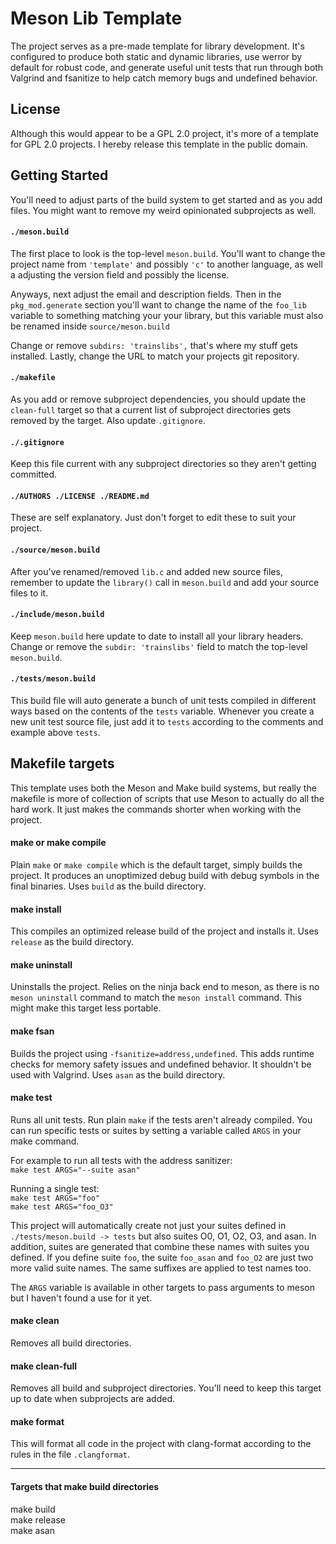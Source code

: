 # Meson Lib Template
The project serves as a pre-made template for library development. It's
configured to produce both static and dynamic libraries, use werror by default
for robust code, and generate useful unit tests that run through both Valgrind
and fsanitize to help catch memory bugs and undefined behavior.

## License
Although this would appear to be a GPL 2.0 project, it's more of a template for
GPL 2.0 projects. I hereby release this template in the public domain.

## Getting Started
You'll need to adjust parts of the build system to get started and as you add
files. You might want to remove my weird opinionated subprojects as well.

#### `./meson.build`
The first place to look is the top-level `meson.build`. You'll want to change
the project name from `'template'` and possibly `'c'` to another language, as
well a adjusting the version field and possibly the license.

Anyways, next adjust the email and description fields. Then in the
`pkg_mod.generate` section you'll want to change the name of the `foo_lib`
variable to something matching your your library, but this variable must also be
renamed inside `source/meson.build`

Change or remove `subdirs: 'trainslibs',` that's where my stuff gets installed.
Lastly, change the URL to match your projects git repository.

#### `./makefile`
As you add or remove subproject dependencies, you should update the `clean-full`
target so that a current list of subproject directories gets removed by the
target. Also update `.gitignore`.

#### `./.gitignore`
Keep this file current with any subproject directories so they aren't getting
committed.

#### `./AUTHORS ./LICENSE ./README.md`
These are self explanatory. Just don't forget to edit these to suit your 
project.

#### `./source/meson.build`
After you've renamed/removed `lib.c` and added new source files, remember to
update the `library()` call in `meson.build` and add your source files to it.

#### `./include/meson.build`
Keep `meson.build` here update to date to install all your library headers.
Change or remove the `subdir: 'trainslibs'` field to match the top-level
`meson.build`.

#### `./tests/meson.build`
This build file will auto generate a bunch of unit tests compiled in different
ways based on the contents of the `tests` variable. Whenever you create a new
unit test source file, just add it to `tests` according to the comments and
example above `tests`.

## Makefile targets
This template uses both the Meson and Make build systems, but really the
makefile is more of collection of scripts that use Meson to actually do all the
hard work. It just makes the commands shorter when working with the project.

#### make or make compile
Plain `make` or `make compile` which is the default target, simply builds the
project. It produces an unoptimized debug build with debug symbols in the final
binaries. Uses `build` as the build directory.

#### make install
This compiles an optimized release build of the project and installs it. Uses
`release` as the build directory.

#### make uninstall
Uninstalls the project. Relies on the ninja back end to meson, as there is no
`meson uninstall` command to match the `meson install` command. This might make
this target less portable.

#### make fsan
Builds the project using `-fsanitize=address,undefined`. This adds runtime
checks for memory safety issues and undefined behavior. It shouldn't be used
with Valgrind. Uses `asan` as the
build directory.

#### make test
Runs all unit tests. Run plain `make` if the tests aren't already compiled. You
can run specific tests or suites by setting a variable called `ARGS` in your
make command. 

For example to run all tests with the address sanitizer:  
`make test ARGS="--suite asan"`

Running a single test:  
`make test ARGS="foo"`  
`make test ARGS="foo_O3"`

This project will automatically create not just your suites defined in
`./tests/meson.build -> tests` but also suites O0, O1, O2, O3, and asan. In
addition, suites are generated that combine these names with suites you defined.
If you define suite `foo`, the suite `foo_asan` and `foo_O2` are just two more
valid suite names. The same suffixes are applied to test names too.

The `ARGS` variable is available in other targets to pass arguments to meson but
I haven't found a use for it yet.

#### make clean
Removes all build directories.

#### make clean-full
Removes all build and subproject directories. You'll need to keep this target up
to date when subprojects are added.

#### make format
This will format all code in the project with clang-format according to the
rules in the file `.clangformat`.
 
 ---
 #### Targets that make build directories
 make build  
 make release  
 make asan  

